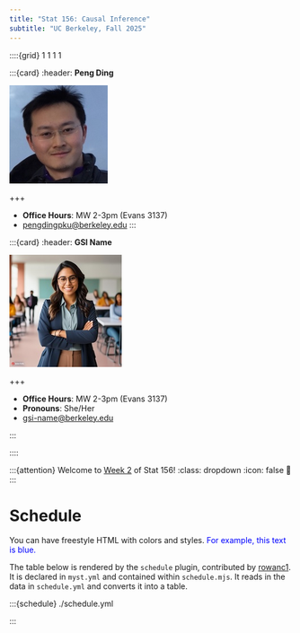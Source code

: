 ```yaml
---
title: "Stat 156: Causal Inference"
subtitle: "UC Berkeley, Fall 2025"
---
```


::::{grid} 1 1 1 1

:::{card}
:header: **Peng Ding**

![Peng Ding](images/pengding.jpg)

+++

* **Office Hours**: MW 2-3pm (Evans 3137)
* [pengdingpku@berkeley.edu](mailto:pengdingpku@berkeley.edu)
:::

:::{card}
:header: **GSI Name**

![GSI Name](images/firefly-gsi.jpg)

+++

* **Office Hours**: MW 2-3pm (Evans 3137)
* **Pronouns**: She/Her
* [gsi-name@berkeley.edu](mailto:gsi-name@berkeley.edu)

:::

::::


:::{attention} Welcome to [Week 2](#week2) of Stat 156!
:class: dropdown
:icon: false
👋
:::

# Schedule

You can have freestyle HTML with colors and styles. <span style="color: blue;">For example, this text is blue.</span>

The table below is rendered by the `schedule` plugin, contributed by [rowanc1](https://github.com/rowanc1). It is declared in `myst.yml` and contained within `schedule.mjs`. It reads in the data in `schedule.yml` and converts it into a table.

:::{schedule} ./schedule.yml

:::

